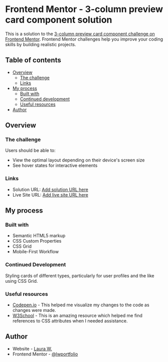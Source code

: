 # Frontend Mentor - 3-column preview card component solution

This is a solution to the [3-column preview card component challenge on Frontend Mentor](https://www.frontendmentor.io/challenges/3column-preview-card-component-pH92eAR2-). Frontend Mentor challenges help you improve your coding skills by building realistic projects. 

## Table of contents

- [Overview](#overview)
  - [The challenge](#the-challenge)
  - [Links](#links)
- [My process](#my-process)
  - [Built with](#built-with)
  - [Continued development](#continued-development)
  - [Useful resources](#useful-resources)
- [Author](#author)

## Overview

### The challenge

Users should be able to:

- View the optimal layout depending on their device's screen size
- See hover states for interactive elements

### Links

- Solution URL: [Add solution URL here](https://your-solution-url.com)
- Live Site URL: [Add live site URL here](https://your-live-site-url.com)

## My process

### Built with

- Semantic HTML5 markup
- CSS Custom Properties
- CSS Grid
- Mobile-First Workflow

### Continued Development

Styling cards of different types, particularly for user profiles and the like using CSS Grid.

### Useful resources

- [Codepen.io](https://www.codepen.io) - This helped me visualize my changes to the code as changes were made.
- [W3School](https://www.w3schools.org) - This is an amazing resource which helped me find references to CSS attributes when I needed assistance.

## Author

- Website - [Laura W.](https://www.imlaurawelch.com)
- Frontend Mentor - [@lwportfolio](https://www.frontendmentor.io/profile/lwportfolio)
